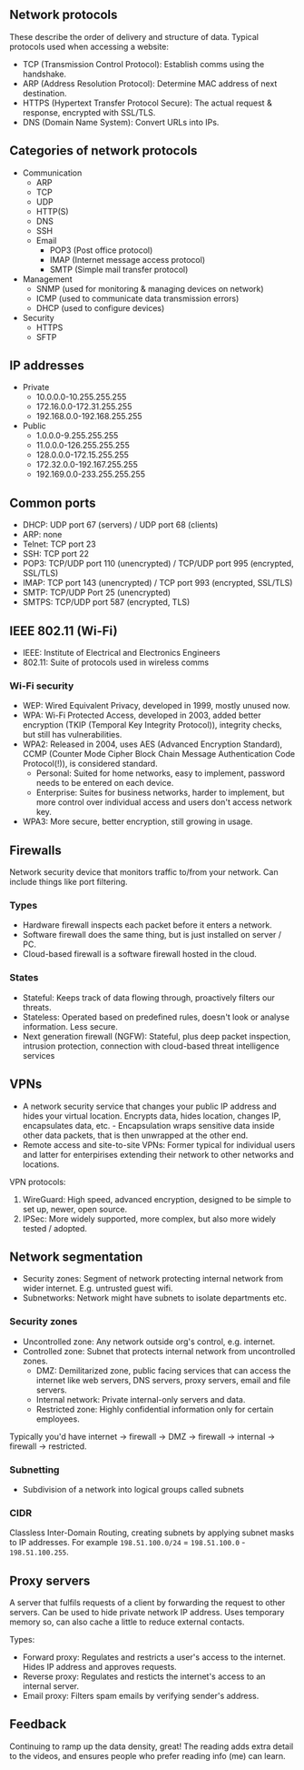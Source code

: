 ## Network protocols

These describe the order of delivery and structure of data. Typical protocols used when accessing a website:

- TCP (Transmission Control Protocol): Establish comms using the handshake.
- ARP (Address Resolution Protocol): Determine MAC address of next destination.
- HTTPS (Hypertext Transfer Protocol Secure): The actual request & response, encrypted with SSL/TLS.
- DNS (Domain Name System): Convert URLs into IPs.

## Categories of network protocols

- Communication
  - ARP
  - TCP
  - UDP
  - HTTP(S)
  - DNS
  - SSH
  - Email
    - POP3 (Post office protocol)
    - IMAP (Internet message access protocol)
    - SMTP (Simple mail transfer protocol)
- Management
  - SNMP (used for monitoring & managing devices on network)
  - ICMP (used to communicate data transmission errors)
  - DHCP (used to configure devices)
- Security
  - HTTPS
  - SFTP

## IP addresses

- Private
  - 10.0.0.0-10.255.255.255
  - 172.16.0.0-172.31.255.255
  - 192.168.0.0-192.168.255.255
- Public
  - 1.0.0.0-9.255.255.255
  - 11.0.0.0-126.255.255.255
  - 128.0.0.0-172.15.255.255
  - 172.32.0.0-192.167.255.255
  - 192.169.0.0-233.255.255.255

## Common ports

- DHCP: UDP port 67 (servers) / UDP port 68 (clients)
- ARP: none
- Telnet: TCP port 23
- SSH: TCP port 22
- POP3: TCP/UDP port 110 (unencrypted) / TCP/UDP port 995 (encrypted, SSL/TLS)
- IMAP: TCP port 143 (unencrypted) / TCP port 993 (encrypted, SSL/TLS)
- SMTP: TCP/UDP Port 25 (unencrypted)
- SMTPS: TCP/UDP port 587 (encrypted, TLS)

## IEEE 802.11 (Wi-Fi)

- IEEE: Institute of Electrical and Electronics Engineers
- 802.11: Suite of protocols used in wireless comms

### Wi-Fi security

- WEP: Wired Equivalent Privacy, developed in 1999, mostly unused now.
- WPA: Wi-Fi Protected Access, developed in 2003, added better encryption (TKIP (Temporal Key Integrity Protocol)), integrity checks, but still has vulnerabilities.
- WPA2: Released in 2004, uses AES (Advanced Encryption Standard), CCMP (Counter Mode Cipher Block Chain Message Authentication Code Protocol(!)), is considered standard.
  - Personal: Suited for home networks, easy to implement, password needs to be entered on each device.
  - Enterprise: Suites for business networks, harder to implement, but more control over individual access and users don't access network key.
- WPA3: More secure, better encryption, still growing in usage.

## Firewalls

Network security device that monitors traffic to/from your network. Can include things like port filtering.

### Types

- Hardware firewall inspects each packet before it enters a network.
- Software firewall does the same thing, but is just installed on server / PC.
- Cloud-based firewall is a software firewall hosted in the cloud.

### States

- Stateful: Keeps track of data flowing through, proactively filters our threats.
- Stateless: Operated based on predefined rules, doesn't look or analyse information. Less secure.
- Next generation firewall (NGFW): Stateful, plus deep packet inspection, intrusion protection, connection with cloud-based threat intelligence services

## VPNs
- A network security service that changes your public IP address and hides your virtual location. Encrypts data, hides location, changes IP, encapsulates data, etc. - Encapsulation wraps sensitive data inside other data packets, that is then unwrapped at the other end.
- Remote access and site-to-site VPNs: Former typical for individual users and latter for enterpirises extending their network to other networks and locations. 

VPN protocols:

1. WireGuard: High speed, advanced encryption, designed to be simple to set up, newer, open source.
2. IPSec: More widely supported, more complex, but also more widely tested / adopted.

## Network segmentation

- Security zones: Segment of network protecting internal network from wider internet. E.g. untrusted guest wifi.
- Subnetworks: Network might have subnets to isolate departments etc.

### Security zones

- Uncontrolled zone: Any network outside org's control, e.g. internet.
- Controlled zone: Subnet that protects internal network from uncontrolled zones.
  - DMZ: Demilitarized zone, public facing services that can access the internet like web servers, DNS servers, proxy servers, email and file servers.
  - Internal network: Private internal-only servers and data.
  - Restricted zone: Highly confidential information only for certain employees.

Typically you'd have internet -> firewall -> DMZ -> firewall -> internal -> firewall -> restricted.

### Subnetting

- Subdivision of a network into logical groups called subnets

### CIDR

Classless Inter-Domain Routing, creating subnets by applying subnet masks to IP addresses. For example `198.51.100.0/24` = `198.51.100.0` - `198.51.100.255`.

## Proxy servers

A server that fulfils requests of a client by forwarding the request to other servers. Can be used to hide private network IP address. Uses temporary memory so, can also cache a little to reduce external contacts.

Types:

- Forward proxy: Regulates and restricts a user's access to the internet. Hides IP address and approves requests.
- Reverse proxy: Regulates and resticts the internet's access to an internal server.
- Email proxy: Filters spam emails by verifying sender's address. 

## Feedback

Continuing to ramp up the data density, great! The reading adds extra detail to the videos, and ensures people who prefer reading info (me) can learn.
